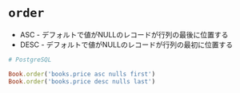 # `order`
- ASC - デフォルトで値がNULLのレコードが行列の最後に位置する
- DESC - デフォルトで値がNULLのレコードが行列の最初に位置する

```ruby
# PostgreSQL

Book.order('books.price asc nulls first')
Book.order('books.price desc nulls last')
```
